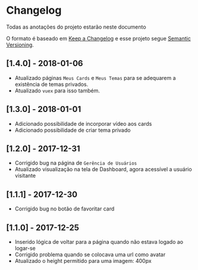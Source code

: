 # Changelog

Todas as anotações do projeto estarão neste documento

O formato é baseado em [Keep a Changelog](http://keepachangelog.com/en/1.0.0/)
e esse projeto segue [Semantic Versioning](http://semver.org/spec/v2.0.0.html).

## [1.4.0] - 2018-01-06
+ Atualizado páginas `Meus Cards` e `Meus Temas` para se adequarem a existência de temas privados.
+ Atualizado `vuex` para isso também.

## [1.3.0] - 2018-01-01
+ Adicionado possibilidade de incorporar vídeo aos cards
+ Adicionado possibilidade de criar tema privado

## [1.2.0] - 2017-12-31
+ Corrigido bug na página de `Gerência de Usuários`
+ Atualizado visualização na tela de Dashboard, agora acessível a usuário visitante

## [1.1.1] - 2017-12-30
+ Corrigido bug no botão de favoritar card

## [1.1.0] - 2017-12-25
+ Inserido lógica de voltar para a página quando não estava logado ao logar-se
+ Corrigido problema quando se colocava uma url como avatar
+ Atualizado o height permitido para uma imagem: 400px
